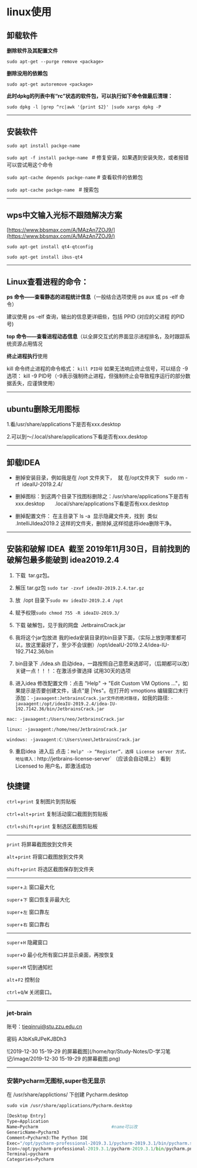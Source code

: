# linux使用

## 卸载软件

**删除软件及其配置文件**

`sudo apt-get --purge remove <package>`

**删除没用的依赖包**

`sudo apt-get autoremove <package>`

**此时dpkg的列表中有“rc”状态的软件包，可以执行如下命令做最后清理：**

`sudo dpkg -l |grep ^rc|awk '{print $2}' |sudo xargs dpkg -P`

---

## 安装软件

`sudo apt install packge-name`

`sudo apt -f install packge-name ` # 修复安装，如果遇到安装失败，或者报错可以尝试用这个命令

`sudo apt-cache depends packge-name` # 查看软件的依赖包

`sudo apt-cache packge-name ` # 搜索包

---

## wps中文输入光标不跟随解决方案

[https://www.bbsmax.com/A/MAzAn7ZOJ9/](https://www.bbsmax.com/A/MAzAn7ZOJ9/)

`sudo apt-get install qt4-qtconfig `

`sudo apt-get install ibus-qt4`

---

## Linux查看进程的命令：

**ps 命令——查看静态的进程统计信息**（一般结合选项使用 ps aux 或 ps -elf 命令）

建议使用 ps -elf 查询，输出的信息更详细些，包括 PPID (对应的父进程 的PID 号)

**top 命令——查看进程动态信息**（以全屏交互式的界面显示进程排名，及时跟踪系统资源占用情况

**终止进程执行**使用

kill 命令终止进程的命令格式： `kill PID号` 如果无法响应终止信号，可以结合 -9 选项： kill -9 PID号（-9表示强制终止进程，但强制终止会导致程序运行的部分数据丢失，应谨慎使用）

---

## ubuntu删除无用图标

1.看/usr/share/applications下是否有xxx.desktop

2.可以到～/.local/share/applications下看是否有xxx.desktop

---

## 卸载IDEA

* 删掉安装目录，例如我是在 /opt 文件夹下，  就 在/opt文件夹下   sudo rm -rf  ideaIU-2019.2.4/
* 删掉图标：到这两个目录下找图标删除之：/usr/share/applications下是否有xxx.desktop       .local/share/applications下看是否有xxx.desktop

* 删掉配置文件： 在主目录下 ls -a  显示隐藏文件夹，找到  类似   .IntelliJIdea2019.2 这样的文件夹，删除掉,这样彻底将idea删除干净。

---

## 安装和破解 IDEA  截至 2019年11月30日，目前找到的破解包最多能破到 idea2019.2.4

1. 下载  tar.gz包。

2. 解压 tar.gz包 `sudo tar -zxvf ideaIU-2019.2.4.tar.gz`

3. 放  /opt 目录下`sudo mv ideaIU-2019.2.4 /opt`

4. 赋予权限`sudo chmod 755 -R ideaIU-2019.3/`

5. 下载 破解包，见于我的网盘  JetbrainsCrack.jar

6. 我将这个jar包放进 我的ieda安装目录的bin目录下面，（实际上放到哪里都可以，放这里最好了，至少不会误删）/opt/ideaIU-2019.2.4/idea-IU-192.7142.36/bin

7. bin目录下 ./idea.sh 启动idea，一路按照自己意愿来选即可，（后期都可以改）关键一点！！！：在激活步骤选择 试用30天的选项

8. 进入idea 修改配置文件：点击 "Help" -> "Edit Custom VM Options ..."，如果提示是否要创建文件，请点"是 |Yes"。在打开的 vmoptions 编辑窗口末行添加：`-javaagent:JetbrainsCrack.jar文件的绝对路径`，如我的路径: `-javaagent:/opt/ideaIU-2019.2.4/idea-IU-192.7142.36/bin/JetbrainsCrack.jar`

`mac: -javaagent:/Users/neo/JetbrainsCrack.jar`

`linux: -javaagent:/home/neo/JetbrainsCrack.jar`

`windows: -javaagent:C:\Users\neo\JetbrainsCrack.jar`

9. 重启idea  进入后 点击：`Help" -> “Register”，选择 License server 方式，地址填入：`http://jetbrains-license-server` （应该会自动填上） 看到 Licensed to 用户名，即激活成功

## 快捷键

`ctrl`+`print` 					 复制图片到剪贴板

`ctrl`+`alt`+`print` 			复制活动窗口截图到剪贴板

`ctrl`+`shift`+`print` 		 复制选区截图剪贴板

--------------------

`print`								 将屏幕截图放到文件夹

`alt`+`print`						将窗口截图放到文件夹

`shift`+`print`					 将选区截图保存到文件夹

--------------------

`super`+`上`					    窗口最大化

`super`+`下`						窗口恢复非最大化

`super`+`左`						窗口靠左

`super`+`右`						窗口靠右

-------------

`super`+`H`						隐藏窗口

`super`+`D`						最小化所有窗口并显示桌面，再按恢复

`super`+`M`						切到通知栏

`alt`+`F2`							控制台

`ctrl`+`Q`/`W`					关闭窗口。

-----

### jet-brain 

账号：tieqinrui@stu.zzu.edu.cn

密码 A3bKsRJPeKJBDh3

![2019-12-30 15-19-29 的屏幕截图](/home/tqr/Study-Notes/D-学习笔记/image/2019-12-30 15-19-29 的屏幕截图.png)

------------

### 安装Pycharm无图标,super也无显示 

在 /usr/share/applictions/ 下创建 Pycharm.desktop 

`sudo vim /usr/share/applications/Pycharm.desktop`

```python
[Desktop Entry]
Type=Application
Name=Pycharm 							#name可以改
GenericName=Pycharm3
Comment=Pycharm3:The Python IDE
Exec="/opt/pycharm-professional-2019.3.1/pycharm-2019.3.1/bin/pycharm.sh"   # 安装路径
Icon=/opt/pycharm-professional-2019.3.1/pycharm-2019.3.1/bin/pycharm.png
Terminal=pycharm
Categories=Pycharm
```

